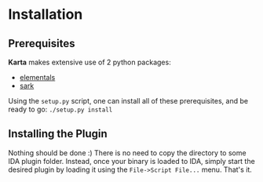 Installation
============
Prerequisites
----------------
**Karta** makes extensive use of 2 python packages:
* [elementals](https://github.com/eyalitki/elementals)
* [sark](https://github.com/tmr232/Sark)

Using the ```setup.py``` script, one can install all of these prerequisites, and be ready to go:
```./setup.py install```

Installing the Plugin
------------------------
Nothing should be done :)
There is no need to copy the directory to some IDA plugin folder. Instead, once your binary is loaded to IDA, simply start the desired plugin by loading it using the ```File->Script File...``` menu. That's it.